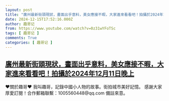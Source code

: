 ```yaml
---
layout: post
title: "廣州最新街頭現狀，畫面出乎意料，美女應接不暇，大家進來看看吧！拍攝於2024年12月11日晚上"
date: 2024-12-15T17:52:16.000Z
author: 趣哥记
from: https://www.youtube.com/watch?v=0z31wYFoTSc
tags: [ 趣哥记 ]
comments: True
categories: [ 趣哥记 ]
---
```

<!--1734285136000-->
[廣州最新街頭現狀，畫面出乎意料，美女應接不暇，大家進來看看吧！拍攝於2024年12月11日晚上](https://www.youtube.com/watch?v=0z31wYFoTSc)
------

<div>
♥關於趣哥♥  我叫趣哥，記錄中國小人物的故事。街拍城市美好記憶。  感謝大家厚愛訂閱！合作郵箱聯繫：1005560448@qq.com 備註來意。
</div>
